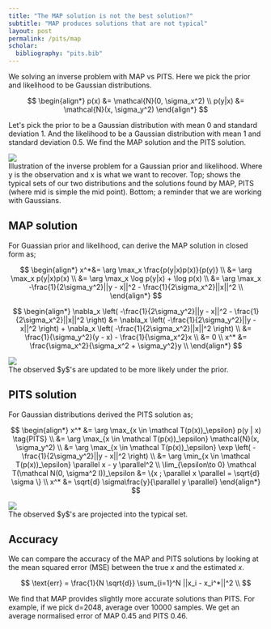 ```yaml
---
title: "The MAP solution is not the best solution?"
subtitle: "MAP produces solutions that are not typical"
layout: post
permalink: /pits/map
scholar:
  bibliography: "pits.bib"
---
```


We solving an inverse problem with MAP vs PITS.
Here we pick the prior and likelihood to be Gaussian distributions.

$$
\begin{align*}
p(x) &= \mathcal{N}(0, \sigma_x^2) \\
p(y|x) &= \mathcal{N}(x, \sigma_y^2)
\end{align*}
$$

Let's pick the prior to be a Gaussian distribution with mean 0 and standard deviation 1. And the likelihood to be a Gaussian distribution with mean 1 and standard deviation 0.5. 
We find the MAP solution and the PITS solution.

<img src="{{ site.baseurl }}/assets/pits/pits-ip.png">
<figcaption>Illustration of the inverse problem for a Gaussian prior and likelihood. Where y is the observation and x is what we want to recover. Top; shows the typical sets of our two distributions and the solutions found by MAP, PITS (where mid is simple the mid point). Bottom; a reminder that we are working with Gaussians.
</figcaption>

## MAP solution

For Guassian prior and likelihood, can derive the MAP solution in closed form as;

$$
\begin{align*}
x^*&= \arg \max_x \frac{p(y|x)p(x)}{p(y)} \\
&= \arg \max_x p(y|x)p(x) \\
&= \arg \max_x \log p(y|x) + \log p(x) \\
&= \arg \max_x -\frac{1}{2\sigma_y^2}||y - x||^2 - \frac{1}{2\sigma_x^2}||x||^2 \\
\end{align*}
$$

$$
\begin{align*}
\nabla_x \left( -\frac{1}{2\sigma_y^2}||y - x||^2 - \frac{1}{2\sigma_x^2}||x||^2 \right) &= \nabla_x \left( -\frac{1}{2\sigma_y^2}||y - x||^2 \right) + \nabla_x \left( -\frac{1}{2\sigma_x^2}||x||^2 \right) \\
&= \frac{1}{\sigma_y^2}(y - x) - \frac{1}{\sigma_x^2}x \\
&= 0 \\
x^* &= \frac{\sigma_x^2}{\sigma_x^2 + \sigma_y^2}y \\
\end{align*}
$$

<!-- p(x|y) &= \mathcal{N}\left(\frac{\sigma_x^2}{\sigma_x^2 + \sigma_y^2}y, \frac{\sigma_x^2\sigma_y^2}{\sigma_x^2 + \sigma_y^2}\right) \\ -->

<img src="{{ site.baseurl }}/assets/pits/map-solns.png">
<figcaption>
The observed $y$'s are updated to be more likely under the prior.
</figcaption>

## PITS solution

For Gaussian distributions derived the PITS solution as;

$$
\begin{align*}
x^* &= \arg \max_{x \in \mathcal T(p(x))_\epsilon} p(y | x) \tag{PITS} \\
&= \arg \max_{x \in \mathcal T(p(x))_\epsilon} \mathcal{N}(x, \sigma_y^2) \\
&= \arg \max_{x \in \mathcal T(p(x))_\epsilon} \exp \left( -\frac{1}{2\sigma_y^2}||y - x||^2 \right) \\
&= \arg \min_{x \in \mathcal T(p(x))_\epsilon} \parallel x - y \parallel^2 \\
\lim_{\epsilon\to 0} \mathcal T(\mathcal N(0, \sigma^2 I))_\epsilon &= \{x ; \parallel x \parallel = \sqrt{d} \sigma \} \\
x^* &= \sqrt{d} \sigma\frac{y}{\parallel y \parallel}
\end{align*}
$$

<!-- Finding the closest $x$ to $y$ such that $x$ is in $\epsilon$-typical set becomes -->

<img src="{{ site.baseurl }}/assets/pits/pits-solns.png">
<figcaption>
The observed $y$'s are projected into the typical set.
</figcaption>

## Accuracy

We can compare the accuracy of the MAP and PITS solutions by looking at the mean squared error (MSE) between the true $x$ and the estimated $x$.

$$
\text{err} = \frac{1}{N \sqrt{d}} \sum_{i=1}^N ||x_i - x_i^*||^2 \\
$$

We find that MAP provides slightly more accurate solutions than PITS.
For example, if we pick d=2048, average over 10000 samples. We get an average normalised error of MAP $0.45$ and PITS $0.46$.